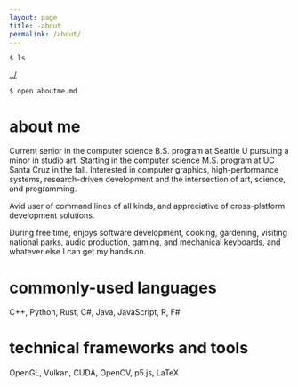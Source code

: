 ```yaml
---
layout: page
title: -about
permalink: /about/
---
```


```
$ ls
```
<a href="/">../</a>

```
$ open aboutme.md
```

# about me

Current senior in the computer science B.S. program at Seattle U pursuing a minor in studio art. Starting in the computer science M.S. program at UC Santa Cruz in the fall. Interested in computer graphics, high-performance systems, research-driven development and the intersection of art, science, and programming.    

Avid user of command lines of all kinds, and appreciative of cross-platform development solutions.   

During free time, enjoys software development, cooking, gardening, visiting national parks, audio production, gaming, and mechanical keyboards, and whatever else I can get my hands on.

# commonly-used languages

C++, Python, Rust, C#, Java, JavaScript, R,  F#

# technical frameworks and tools

OpenGL, Vulkan, CUDA, OpenCV, p5.js, LaTeX
